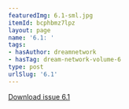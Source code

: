 ```yaml
---
featuredImg: 6.1-sml.jpg
itemId: bcphbmz7lpz
layout: page
name: '6.1: '
tags:
- hasAuthor: dreamnetwork
- hasTag: dream-network-volume-6
type: post
urlSlug: '6.1'
---
```

<a href="../files/pdfs/Volume_6/6.1-Dream-Network-Bulletin_Volume-6-Number-1.pdf" download="">Download issue 6.1</a>